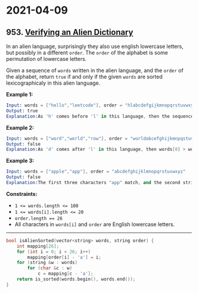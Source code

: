 # 2021-04-09

## 953. [Verifying an Alien Dictionary](https://leetcode.com/problems/verifying-an-alien-dictionary/)

In an alien language, surprisingly they also use english lowercase letters, but possibly in a different `order`. The `order` of the alphabet is some permutation of lowercase letters.

Given a sequence of `words` written in the alien language, and the `order` of the alphabet, return `true` if and only if the given `words` are sorted lexicographicaly in this alien language.

**Example 1:**

```s
Input: words = ["hello","leetcode"], order = "hlabcdefgijkmnopqrstuvwxyz"
Output: true
Explanation:As 'h' comes before 'l' in this language, then the sequence is sorted.
```

**Example 2:**

```s
Input: words = ["word","world","row"], order = "worldabcefghijkmnpqstuvxyz"
Output: false
Explanation:As 'd' comes after 'l' in this language, then words[0] > words[1], hence the sequence is unsorted.
```

**Example 3:**

```s
Input: words = ["apple","app"], order = "abcdefghijklmnopqrstuvwxyz"
Output: false
Explanation:The first three characters "app" match, and the second string is shorter (in size.) According to lexicographical rules "apple" > "app", because 'l' > '∅', where '∅' is defined as the blank character which is less than any other character (More info).
```

**Constraints:**

- `1 <= words.length <= 100`
- `1 <= words[i].length <= 20`
- `order.length == 26`
- All characters in `words[i]` and `order` are English lowercase letters.

---

```c++
bool isAlienSorted(vector<string> words, string order) {
    int mapping[26];
    for (int i = 0; i < 26; i++)
        mapping[order[i] - 'a'] = i;
    for (string &w : words)
        for (char &c : w)
            c = mapping[c - 'a'];
    return is_sorted(words.begin(), words.end());
}
```
